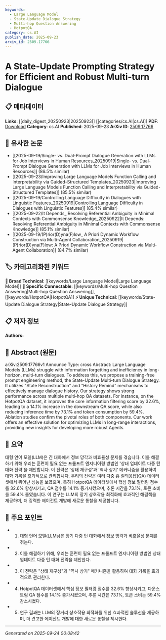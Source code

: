 ```yaml
---
keywords:
  - Large Language Model
  - State-Update Dialogue Strategy
  - Multi-hop Question Answering
  - HotpotQA
category: cs.AI
publish_date: 2025-09-23
arxiv_id: 2509.17766
---
```


<!-- KEYWORD_LINKING_METADATA:
{
  "processed_timestamp": "2025-09-24T00:08:42.188793",
  "vocabulary_version": "1.0",
  "selected_keywords": [
    "Large Language Model",
    "State-Update Dialogue Strategy",
    "Multi-hop Question Answering",
    "HotpotQA"
  ],
  "rejected_keywords": [],
  "similarity_scores": {
    "Large Language Model": 0.85,
    "State-Update Dialogue Strategy": 0.8,
    "Multi-hop Question Answering": 0.82,
    "HotpotQA": 0.88
  },
  "extraction_method": "AI_prompt_based",
  "budget_applied": true,
  "candidates_json": {
    "candidates": [
      {
        "surface": "Large Language Models",
        "canonical": "Large Language Model",
        "aliases": [
          "LLMs"
        ],
        "category": "broad_technical",
        "rationale": "Connects to existing discussions on the challenges and advancements in language models.",
        "novelty_score": 0.2,
        "connectivity_score": 0.9,
        "specificity_score": 0.6,
        "link_intent_score": 0.85
      },
      {
        "surface": "State-Update Multi-turn Dialogue Strategy",
        "canonical": "State-Update Dialogue Strategy",
        "aliases": [
          "State Reconstruction",
          "History Remind"
        ],
        "category": "unique_technical",
        "rationale": "Introduces a novel approach specific to multi-turn dialogue management.",
        "novelty_score": 0.75,
        "connectivity_score": 0.65,
        "specificity_score": 0.85,
        "link_intent_score": 0.8
      },
      {
        "surface": "Multi-hop QA datasets",
        "canonical": "Multi-hop Question Answering",
        "aliases": [
          "Multi-hop QA"
        ],
        "category": "specific_connectable",
        "rationale": "Links to datasets and methodologies in question answering research.",
        "novelty_score": 0.45,
        "connectivity_score": 0.78,
        "specificity_score": 0.7,
        "link_intent_score": 0.82
      },
      {
        "surface": "HotpotQA dataset",
        "canonical": "HotpotQA",
        "aliases": [],
        "category": "specific_connectable",
        "rationale": "A well-known dataset that provides context for evaluating the proposed strategy.",
        "novelty_score": 0.3,
        "connectivity_score": 0.85,
        "specificity_score": 0.75,
        "link_intent_score": 0.88
      }
    ],
    "ban_list_suggestions": [
      "method",
      "performance",
      "efficiency"
    ]
  },
  "decisions": [
    {
      "candidate_surface": "Large Language Models",
      "resolved_canonical": "Large Language Model",
      "decision": "linked",
      "scores": {
        "novelty": 0.2,
        "connectivity": 0.9,
        "specificity": 0.6,
        "link_intent": 0.85
      }
    },
    {
      "candidate_surface": "State-Update Multi-turn Dialogue Strategy",
      "resolved_canonical": "State-Update Dialogue Strategy",
      "decision": "linked",
      "scores": {
        "novelty": 0.75,
        "connectivity": 0.65,
        "specificity": 0.85,
        "link_intent": 0.8
      }
    },
    {
      "candidate_surface": "Multi-hop QA datasets",
      "resolved_canonical": "Multi-hop Question Answering",
      "decision": "linked",
      "scores": {
        "novelty": 0.45,
        "connectivity": 0.78,
        "specificity": 0.7,
        "link_intent": 0.82
      }
    },
    {
      "candidate_surface": "HotpotQA dataset",
      "resolved_canonical": "HotpotQA",
      "decision": "linked",
      "scores": {
        "novelty": 0.3,
        "connectivity": 0.85,
        "specificity": 0.75,
        "link_intent": 0.88
      }
    }
  ]
}
-->

# A State-Update Prompting Strategy for Efficient and Robust Multi-turn Dialogue

## 📋 메타데이터

**Links**: [[daily_digest_20250923|20250923]] [[categories/cs.AI|cs.AI]]
**PDF**: [Download](https://arxiv.org/pdf/2509.17766.pdf)
**Category**: cs.AI
**Published**: 2025-09-23
**ArXiv ID**: [2509.17766](https://arxiv.org/abs/2509.17766)

## 🔗 유사한 논문
- [[2025-09-19/Single- vs. Dual-Prompt Dialogue Generation with LLMs for Job Interviews in Human Resources_20250919|Single- vs. Dual-Prompt Dialogue Generation with LLMs for Job Interviews in Human Resources]] (86.5% similar)
- [[2025-09-23/Improving Large Language Models Function Calling and Interpretability via Guided-Structured Templates_20250923|Improving Large Language Models Function Calling and Interpretability via Guided-Structured Templates]] (85.5% similar)
- [[2025-09-19/Controlling Language Difficulty in Dialogues with Linguistic Features_20250919|Controlling Language Difficulty in Dialogues with Linguistic Features]] (85.4% similar)
- [[2025-09-22/It Depends_ Resolving Referential Ambiguity in Minimal Contexts with Commonsense Knowledge_20250922|It Depends: Resolving Referential Ambiguity in Minimal Contexts with Commonsense Knowledge]] (85.1% similar)
- [[2025-09-19/(P)rior(D)yna(F)low_ A Priori Dynamic Workflow Construction via Multi-Agent Collaboration_20250919|(P)rior(D)yna(F)low: A Priori Dynamic Workflow Construction via Multi-Agent Collaboration]] (84.7% similar)

## 🏷️ 카테고리화된 키워드
**🧠 Broad Technical**: [[keywords/Large Language Model|Large Language Model]]
**🔗 Specific Connectable**: [[keywords/Multi-hop Question Answering|Multi-hop Question Answering]], [[keywords/HotpotQA|HotpotQA]]
**⚡ Unique Technical**: [[keywords/State-Update Dialogue Strategy|State-Update Dialogue Strategy]]

## 📋 저자 정보

**Authors:** 

## 📄 Abstract (원문)

arXiv:2509.17766v1 Announce Type: cross 
Abstract: Large Language Models (LLMs) struggle with information forgetting and inefficiency in long-horizon, multi-turn dialogues. To address this, we propose a training-free prompt engineering method, the State-Update Multi-turn Dialogue Strategy. It utilizes "State Reconstruction" and "History Remind" mechanisms to effectively manage dialogue history. Our strategy shows strong performance across multiple multi-hop QA datasets. For instance, on the HotpotQA dataset, it improves the core information filtering score by 32.6%, leading to a 14.1% increase in the downstream QA score, while also reducing inference time by 73.1% and token consumption by 59.4%. Ablation studies confirm the pivotal roles of both components. Our work offers an effective solution for optimizing LLMs in long-range interactions, providing new insights for developing more robust Agents.

## 📝 요약

대형 언어 모델(LLM)은 긴 대화에서 정보 망각과 비효율성 문제를 겪습니다. 이를 해결하기 위해 우리는 훈련이 필요 없는 프롬프트 엔지니어링 방법인 '상태 업데이트 다중 턴 대화 전략'을 제안합니다. 이 전략은 '상태 재구성'과 '역사 상기' 메커니즘을 활용하여 대화 기록을 효과적으로 관리합니다. 우리의 전략은 여러 다중 홉 질의응답(QA) 데이터셋에서 뛰어난 성능을 보였으며, 특히 HotpotQA 데이터셋에서 핵심 정보 필터링 점수를 32.6% 향상시키고, QA 점수를 14.1% 증가시켰으며, 추론 시간을 73.1%, 토큰 소비를 59.4% 줄였습니다. 이 연구는 LLM의 장기 상호작용 최적화에 효과적인 해결책을 제공하며, 더 강력한 에이전트 개발에 새로운 통찰을 제공합니다.

## 🎯 주요 포인트

- 1. 대형 언어 모델(LLMs)은 장기 다중 턴 대화에서 정보 망각과 비효율성 문제를 겪는다.
- 2. 이를 해결하기 위해, 우리는 훈련이 필요 없는 프롬프트 엔지니어링 방법인 상태 업데이트 다중 턴 대화 전략을 제안한다.
- 3. 이 전략은 "상태 재구성"과 "역사 상기" 메커니즘을 활용하여 대화 기록을 효과적으로 관리한다.
- 4. HotpotQA 데이터셋에서 핵심 정보 필터링 점수를 32.6% 향상시키고, 다운스트림 QA 점수를 14.1% 증가시켰으며, 추론 시간은 73.1%, 토큰 소비는 59.4% 감소시켰다.
- 5. 연구 결과는 LLM의 장거리 상호작용 최적화를 위한 효과적인 솔루션을 제공하며, 더 견고한 에이전트 개발에 대한 새로운 통찰을 제시한다.


---

*Generated on 2025-09-24 00:08:42*
